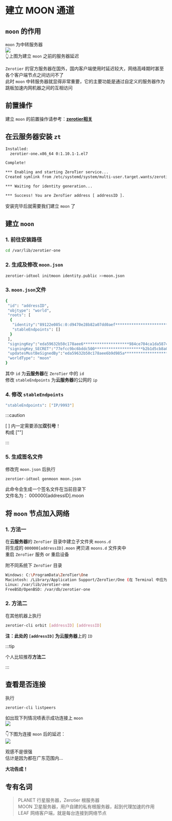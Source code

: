 # 建立 MOON 通道
## `moon` 的作用
`moon` 为中转服务器  
![](https://img-1255648810.cos.ap-guangzhou.myqcloud.com/wiki/moon前.png)  
👆上图为建立 `moon` 之前的服务器延迟  

`Zerotier` 的官方服务器在国外，国内客户端使用时延迟较大，网络高峰期时甚至各个客户端节点之间访问不了  
此时 `moon` 中转服务器就显得非常重要，它的主要功能是通过自定义的服务器作为跳板加速内网机器之间的互相访问  

## 前置操作  
建立 `moon` 的前置操作请参考：**[zerotier相关](../Nas/zerotier.md)**

## 在云服务器安装 `zt`  
```sh
Installed:
  zerotier-one.x86_64 0:1.10.1-1.el7                                                                                                                                            

Complete!

*** Enabling and starting ZeroTier service...
Created symlink from /etc/systemd/system/multi-user.target.wants/zerotier-one.service to /usr/lib/systemd/system/zerotier-one.service.

*** Waiting for identity generation...

*** Success! You are ZeroTier address [ addressID ].
```

安装完毕后就需要我们建立 `moon` 了  

## 建立 `moon`  
### 1. 前往安装路径  
```sh
cd /var/lib/zerotier-one
```

### 2. 生成及修改 `moon.json`  
```sh
zerotier-idtool initmoon identity.public >>moon.json
```

### 3. `moon.json`文件  
```sh
{
 "id": "addressID",
 "objtype": "world",
 "roots": [
  {
   "identity":"89122e085c:0:d9470e28b82a07dd0aef******************************4024cf6970f345c2588f73387319b2",
   "stableEndpoints": []
  }
 ],
 "signingKey":"eda59632b50c178aee6********************984ce704ca1da5874875c746f2ff",
 "signingKey_SECRET":"77efcc9bc6bddc500*********************b2b1d5cb8a027f71a05cb66a16299ee8b2b111a11564fd6",
 "updatesMustBeSignedBy":"eda59632b50c178aee6b9d985a*******************************984ce704ca1da5874875c746f2ff",
 "worldType": "moon"
}
```
其中 `id` 为**云服务器**在 `ZeroTier` 中的 `id`  
修改 `stableEndpoints` 为**云服务器**的公网的 `ip`  

### 4. 修改 `stableEndpoints`  
```sh
"stableEndpoints": ["IP/9993"]
```
:::caution

[ ] 内一定需要添加**双引号**！  
构成 [""]

:::

### 5. 生成签名文件  
修改完 `moon.json` 后执行  
```sh
zerotier-idtool genmoon moon.json
```
此命令会生成一个签名文件在当前目录下   
文件名为： 000000[addressID].moon  

## 将 `moon` 节点加入网络
### 1. 方法一  
在**云服务器**的 `ZeroTier` 目录中建立子文件夹 `moons.d`  
将生成的 `000000[addressID].moon` 拷贝进 `moons.d` 文件夹中  
重启 `ZeroTier` 服务 or 重启设备  

附不同系统下 `ZeroTier` 目录  
```sh
Windows: C:\ProgramData\ZeroTier\One
Macintosh: /Library/Application Support/ZeroTier/One (在 Terminal 中应为 /Library/Application\ Support/ZeroTier/One)
Linux: /var/lib/zerotier-one
FreeBSD/OpenBSD: /var/db/zerotier-one
```

### 2. 方法二  
在其他机器上执行  
```sh
zerotier-cli orbit [addressID] [addressID]
```
**注：**此处的 `[addressID]` 为**云服务器**上的 `ID`  

:::tip

个人比较推荐**方法二**

:::

## 查看是否连接
执行
```sh
zerotier-cli listpeers
```

如出现下列情况啧表示成功连接上 `moon`  
![](https://img-1255648810.cos.ap-guangzhou.myqcloud.com/wiki/ztmoon.png)  


👇下图为连接 `moon` 后的延迟：  
![](https://img-1255648810.cos.ap-guangzhou.myqcloud.com/wiki/moon后.png)

观感不是很强  
估计是因为都在广东范围内...  

**大功告成！**

## 专有名词
>PLANET 行星服务器，Zerotier 根服务器  
MOON 卫星服务器，用户自建的私有根服务器，起到代理加速的作用  
LEAF 网络客户端，就是每台连接到网络节点  